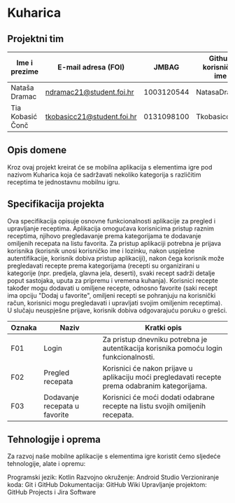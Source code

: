 # Kuharica 

## Projektni tim

Ime i prezime | E-mail adresa (FOI) | JMBAG | Github korisničko ime
------------  | ------------------- | ----- | ---------------------
Nataša Dramac | ndramac21@student.foi.hr | 1003120544 | NatasaDramac
Tia Kobasić Čonč | tkobasicc21@student.foi.hr | 0131098100 | Tkobasicc

## Opis domene
Kroz ovaj projekt kreirat će se mobilna aplikacija s elementima igre pod nazivom Kuharica koja će sadržavati nekoliko kategorija s različitim receptima te jednostavnu mobilnu igru.

## Specifikacija projekta
Ova specifikacija opisuje osnovne funkcionalnosti aplikacije za pregled i upravljanje receptima. Aplikacija omogućava korisnicima pristup raznim receptima, njihovo pregledavanje prema kategorijama te dodavanje omiljenih recepata na listu favorita. Za pristup aplikaciji potrebna je prijava korisnika (korisnik unosi korisničko ime i lozinku, nakon uspješne autentifikacije, korisnik dobiva pristup aplikaciji), nakon čega korisnik može pregledavati recepte prema kategorijama (recepti su organizirani u kategorije (npr. predjela, glavna jela, deserti), svaki recept sadrži detalje poput sastojaka, uputa za pripremu i vremena kuhanja). Korisnici recepte također mogu dodavati u omiljene recepte, odnosno favorite (saki recept ima opciju "Dodaj u favorite", omiljeni recepti se pohranjuju na korisnički račun, korisnici mogu pregledavati i upravljati svojim omiljenim receptima).
U slučaju neuspješne prijave, korisnik dobiva odgovarajuću poruku o grešci.

Oznaka | Naziv | Kratki opis 
------ | ----- | ----------- 
F01 | Login | Za pristup dnevniku potrebna je autentikacija korisnika pomoću login funkcionalnosti. 
F02 | Pregled recepata | Korisnici će nakon prijave u aplikaciju moći pregledavati recepte prema odabranim kategorijama.
F03 | Dodavanje recepata u favorite | Korisnici će moći dodati odabrane recepte na listu svojih omiljenih recepata.

## Tehnologije i oprema

Za razvoj naše mobilne aplikacije s elementima igre koristit ćemo sljedeće tehnologije, alate i opremu:

Programski jezik: Kotlin
Razvojno okruženje: Android Studio
Verzioniranje koda: Git i GitHub
Dokumentacija: GitHub Wiki
Upravljanje projektom: GitHub Projects i Jira Software
